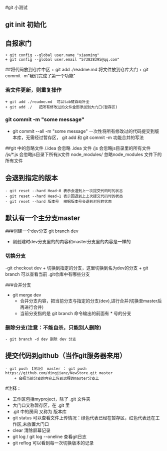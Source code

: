 #git 小测试

## git init 初始化
## 自报家门 
    + git config --global user.name "xiaoming"
    + git config --global user.email "573828395@qq.com"
##将代码放到仓库中区
    + git add ./readme.md 将文件放到仓库大门
    + git commit -m"我们完成了第一个功能"

### 若文件更新，则重复操作
    + git add ./readme.md  可以tab键自动补全
    + git add ./   把所有修改过的文件全部添加到大门口(暂存区)

### git commit -m "some message"
 + git commit --all -m "some message" 一次性将所有修改过的代码提交到版本库，无需经过暂存区， git add 和 git commit -m 功能合并的写法

##git 中的忽略文件
/.idea 会忽略 .idea 文件
/js  会忽略js目录里的所有文件
/js/*.js 会忽略js目录下所有js文件
node_modules/ 忽略node_modules 文件下的所有文件

## 会退到指定的版本
    - git reset --hard Head~0 表示会退到上一次提交代码时的状态
    - git reset --hard Head~1 表示回退到上上次提交代码时的状态
    - git reset --hard 版本号  根据版本号会退到对应的状态


## 默认有一个主分支master
###创建一个dev分支 git branch dev
+ 刚创建时dev分支里的的内容和master分支里的内容是一样的
### 切换分支
-git checkout dev
    + 切换到指定的分支，这里切换到名为dev的分支
    + git branch 可以查看当前 .git仓库中有哪些分支

###合并分支
- git merge dev 
    + 合并分支内容，把当前分支与指定的分支(dev),进行合并(切换至master后再进行合并)
    + 当前分支指的是 git branch 命令输出的前面有 * 号的分支

### 删除分支(注意：不能自杀，只能别人删除)
    - git branch -d dev 删除 dev 分支

## 提交代码到github（当作git服务器来用）
    - git push 【地址】 master ： git push https://github.com/dingjianz/NewStore.git master
        + 会把当前分支的内容上传到远程的master分支上

#注释：
 + 工作区包括myproject，除了 .git 文件夹
 + 大门口又称暂存区，在 .git 里
 + .git 中的房间 又称为 版本库
 + git status 可以查看文件上传情况：绿色代表已经在暂存区，红色代表还在工作区,未放置大门口
 + clear 清除屏幕记录
 + git log / git log --oneline 查看git日志
 + git reflog  可以看到每一次切换版本的记录

 

